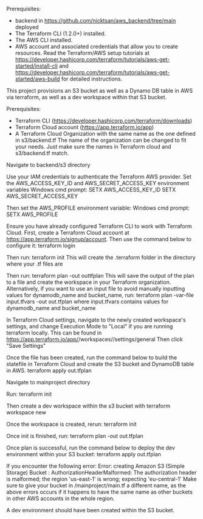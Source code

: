 Prerequisites:
- backend in https://github.com/nicktsan/aws_backend/tree/main deployed
- The Terraform CLI (1.2.0+) installed.
- The AWS CLI installed.
- AWS account and associated credentials that allow you to create resources.
Read the Terraform/AWS setup tutorials at https://developer.hashicorp.com/terraform/tutorials/aws-get-started/install-cli and https://developer.hashicorp.com/terraform/tutorials/aws-get-started/aws-build for detailed instructions.

This project provisions an S3 bucket as well as a Dynamo DB table in AWS via terraform, as well as a dev workspace within that S3 bucket.

Prerequisites: 
- Terraform CLI (https://developer.hashicorp.com/terraform/downloads)
- Terraform Cloud account (https://app.terraform.io/app)
- A Terraform Cloud Organization with the same name as the one defined in s3/backend.tf
The name of the organization can be changed to fit your needs. Just make sure the names in Terraform cloud and s3/backend.tf match.

Navigate to backend/s3 directory

Use your IAM credentials to authenticate the Terraform AWS provider. Set the AWS_ACCESS_KEY_ID and AWS_SECRET_ACCESS_KEY environment variables
Windows cmd prompt:
SETX AWS_ACCESS_KEY_ID <your iam access key id>
SETX AWS_SECRET_ACCESS_KEY <your iam secret access key>

Then set the AWS_PROFILE environment variable:
Windows cmd prompt:
SETX AWS_PROFILE <your iam profile name>

Ensure you have already configured Terraform CLI to work with Terraform Cloud. First, create a Terraform Cloud account at https://app.terraform.io/signup/account. Then use the command below to configure it:
terraform login

Then run: terraform init
This will create the .terraform folder in the directory where your .tf files are

Then run: 
terraform plan -out outtfplan
This will save the output of the plan to a file and create the workspace in your Terraform organization.
Alternatively, if you want to use an input file to avoid manually inputting values for dynamodb_name and bucket_name, run:
terraform plan -var-file input.tfvars -out out.tfplan
where input.tfvars contains values for dynamodb_name and bucket_name

In Terraform Cloud settings, navigate to the newly created workspace's settings, and change Execution Mode to "Local" if you are running terraform locally. 
This can be found in https://app.terraform.io/app/<username>/workspaces/<workspace name>/settings/general
Then click "Save Settings"

Once the file has been created, run the command below to build the statefile in Terraform Cloud and create the S3 bucket and DynamoDB table in AWS.
terraform apply out.tfplan

Navigate to mainproject directory

Run:
terraform init

Then create a dev workspace within the s3 bucket with
terraform workspace new <dev environment name>

Once the workspace is created, rerun:
terraform init

Once init is finished, run:
terraform plan -out out.tfplan

Once plan is successful, run the command below to deploy the dev environment within your S3 bucket: 
terraform apply out.tfplan

If you encounter the following error:
Error: creating Amazon S3 (Simple Storage) Bucket <bucket>: AuthorizationHeaderMalformed: The authorization header is malformed; the region 'us-east-1' is wrong; expecting 'eu-central-1'
Make sure to give your bucket in /mainproject/main.tf a different name, as the above errors occurs if it happens to have the same name as other buckets in other AWS accounts in the whole region.

A dev environment should have been created within the S3 bucket.